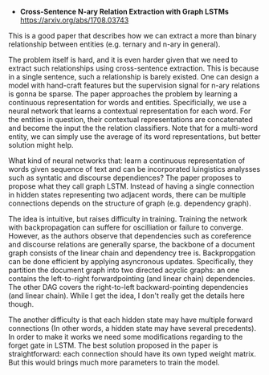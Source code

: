 - **Cross-Sentence N-ary Relation Extraction with Graph LSTMs** https://arxiv.org/abs/1708.03743

This is a good paper that describes how we can extract a more than binary relationship between entities (e.g. ternary and n-ary in general).

The problem itself is hard, and it is even harder given that we need to extract such relationships using cross-sentence extraction.
This is because in a single sentence, such a relationship is barely existed. One can design a model with hand-craft features but the supervision signal for n-ary relations is gonna be sparse. The paper
approaches the problem by learning a continuous representation for words and entities. Specificially, we use a neural network that learns a contextual representation
for each word. For the entities in question, their contextual representations are concatenated and become the input the the relation classifiers.
Note that for a multi-word entity, we can simply use the average of its word representations, but better solution might help.

What kind of neural networks that: learn a continuous representation of words given sequence of text and can be incorporated luingistics analysses such as syntatic and discourse dependiences?
The paper proposes to propose what they call graph LSTM. Instead of having a single connection in hidden states representing two adjacent words, there can be
multiple connections depends on the structure of graph (e.g. dependency graph). 

The idea is intuitive, but raises difficulty in training. Training the network with
backpropagation can suffere for oscilliation or failure to converge. However, as the authors observe that dependencies such
as coreference and discourse relations are generally sparse, the backbone of a document graph consists of the linear chain and dependency
tree is. Backpropgation can be done efficient by applying asyncronous updates. Specifically,  they partition the document graph into two directed
acyclic graphs: an one contains the left-to-right forwardpointing (and linear chain)
dependencies. The other DAG covers the right-to-left backward-pointing dependencies (and linear chain). While I get the idea,
I don't really get the details here though. 

The another difficulty is that each hidden state may have multiple forward connections (In other words, a hidden state may have
several precedents). In order to make it works we need some modifications regarding to the forget gate in LSTM. The best solution proposed
in the paper is straightforward: each connection should have its own typed weight matrix. But this would brings much more parameters to train the model.



